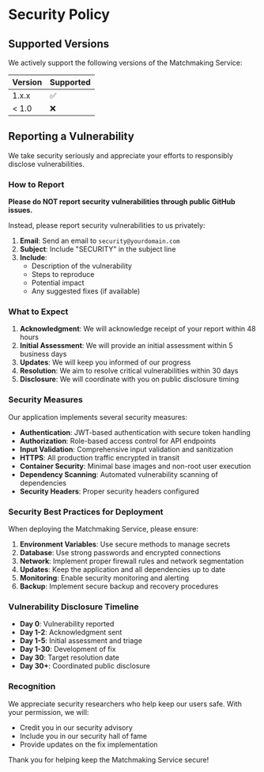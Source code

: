 # Security Policy

## Supported Versions

We actively support the following versions of the Matchmaking Service:

| Version | Supported          |
| ------- | ------------------ |
| 1.x.x   | :white_check_mark: |
| < 1.0   | :x:                |

## Reporting a Vulnerability

We take security seriously and appreciate your efforts to responsibly disclose vulnerabilities.

### How to Report

**Please do NOT report security vulnerabilities through public GitHub issues.**

Instead, please report security vulnerabilities to us privately:

1. **Email**: Send an email to `security@yourdomain.com`
2. **Subject**: Include "SECURITY" in the subject line
3. **Include**: 
   - Description of the vulnerability
   - Steps to reproduce
   - Potential impact
   - Any suggested fixes (if available)

### What to Expect

1. **Acknowledgment**: We will acknowledge receipt of your report within 48 hours
2. **Initial Assessment**: We will provide an initial assessment within 5 business days
3. **Updates**: We will keep you informed of our progress
4. **Resolution**: We aim to resolve critical vulnerabilities within 30 days
5. **Disclosure**: We will coordinate with you on public disclosure timing

### Security Measures

Our application implements several security measures:

- **Authentication**: JWT-based authentication with secure token handling
- **Authorization**: Role-based access control for API endpoints
- **Input Validation**: Comprehensive input validation and sanitization
- **HTTPS**: All production traffic encrypted in transit
- **Container Security**: Minimal base images and non-root user execution
- **Dependency Scanning**: Automated vulnerability scanning of dependencies
- **Security Headers**: Proper security headers configured

### Security Best Practices for Deployment

When deploying the Matchmaking Service, please ensure:

1. **Environment Variables**: Use secure methods to manage secrets
2. **Database**: Use strong passwords and encrypted connections
3. **Network**: Implement proper firewall rules and network segmentation
4. **Updates**: Keep the application and all dependencies up to date
5. **Monitoring**: Enable security monitoring and alerting
6. **Backup**: Implement secure backup and recovery procedures

### Vulnerability Disclosure Timeline

- **Day 0**: Vulnerability reported
- **Day 1-2**: Acknowledgment sent
- **Day 1-5**: Initial assessment and triage
- **Day 1-30**: Development of fix
- **Day 30**: Target resolution date
- **Day 30+**: Coordinated public disclosure

### Recognition

We appreciate security researchers who help keep our users safe. With your permission, we will:

- Credit you in our security advisory
- Include you in our security hall of fame
- Provide updates on the fix implementation

Thank you for helping keep the Matchmaking Service secure!
